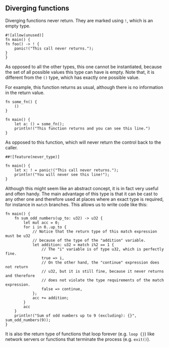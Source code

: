 ## Diverging functions

Diverging functions never return. They are marked using `!`, which is an
empty type.

    #![allow(unused)]
    fn main() {
    fn foo() -> ! {
        panic!("This call never returns.");
    }
    }

As opposed to all the other types, this one cannot be instantiated,
because the set of all possible values this type can have is empty. Note
that, it is different from the `()` type, which has exactly one possible
value.

For example, this function returns as usual, although there is no
information in the return value.

    fn some_fn() {
        ()
    }

    fn main() {
        let a: () = some_fn();
        println!("This function returns and you can see this line.")
    }

As opposed to this function, which will never return the control back to
the caller.

``` {.rust .ignore}
##![feature(never_type)]

fn main() {
    let x: ! = panic!("This call never returns.");
    println!("You will never see this line!");
}
```

Although this might seem like an abstract concept, it is in fact very
useful and often handy. The main advantage of this type is that it can
be cast to any other one and therefore used at places where an exact
type is required, for instance in `match` branches. This allows us to
write code like this:

    fn main() {
        fn sum_odd_numbers(up_to: u32) -> u32 {
            let mut acc = 0;
            for i in 0..up_to {
                // Notice that the return type of this match expression must be u32
                // because of the type of the "addition" variable.
                let addition: u32 = match i%2 == 1 {
                    // The "i" variable is of type u32, which is perfectly fine.
                    true => i,
                    // On the other hand, the "continue" expression does not return
                    // u32, but it is still fine, because it never returns and therefore
                    // does not violate the type requirements of the match expression.
                    false => continue,
                };
                acc += addition;
            }
            acc
        }
        println!("Sum of odd numbers up to 9 (excluding): {}", sum_odd_numbers(9));
    }

It is also the return type of functions that loop forever (e.g.
`loop {}`) like network servers or functions that terminate the process
(e.g. `exit()`).


